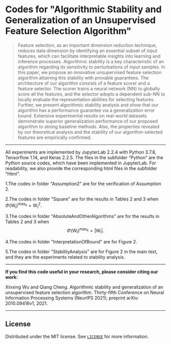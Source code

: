 # Codes for "Algorithmic Stability and Generalization of an Unsupervised Feature Selection Algorithm"

> Feature selection, as an important dimension reduction technique, reduces data dimension by identifying an essential subset of input features, which can facilitate interpretable insights into learning and inference processes. Algorithmic stability is a key characteristic of an algorithm regarding its sensitivity to perturbations of input samples. In this paper, we propose an innovative unsupervised feature selection algorithm attaining this stability with provable guarantees. The architecture of our algorithm consists of a feature scorer and a feature selector. The scorer trains a neural network (NN) to globally score all the features, and the selector adopts a dependent sub-NN to locally evaluate the representation abilities for selecting features. Further, we present algorithmic stability analysis and show that our algorithm has a performance guarantee via a generalization error bound. Extensive experimental results on real-world datasets demonstrate superior generalization performance of our proposed algorithm to strong baseline methods. Also, the properties revealed by our theoretical analysis and the stability of our algorithm-selected features are empirically confirmed.

---
All experiments are implemented by JupyterLab 2.2.4 with Python 3.7.8, Tensorflow 1.14, and Keras 2.2.5. The files in the subfolder “Python” are the Python source codes, which have been implemented in JupyterLab. For readability, we also provide the corresponding html files in the subfolder “Html”.

1.The codes in folder "Assumption2" are for the verification of Assumption 2.

2.The codes in folder "Square" are for the results in Tables 2 and 3 when $\Phi(\mathrm{W}_{\mathrm{I}})^{\mathrm{max}_k}=\mathrm{W}_{\mathrm{I}}^2$.

3.The codes in folder "AbsoluteAndOtherAlgorithms" are for the results in Tables 2 and 3 when $$\Phi(\mathrm{W}_{\mathrm{I}})^{\mathrm{max}_k}=|\mathrm{W}_{\mathrm{I}}|.$$

4.The codes in folder "InterpretationOfBound" are for Figure 2.

5.The codes in folder "StabilityAnalysis" are for Figure 2 in the main text, and they are the experiments related to stability analysis.

---

**If you find this code useful in your research, please consider citing our work:**

Xinxing Wu and Qiang Cheng. Algorithmic stability and generalization of an unsupervised feature selection algorithm. Thirty-fifth Conference on Neural Information Processing Systems (NeurIPS 2021); preprint arXiv: 2010.09416v1, 2021.


---

## License

Distributed under the MIT license. See [``LICENSE``](https://github.com/xinxingwu-uk/FAE/blob/main/LICENSE) for more information.
